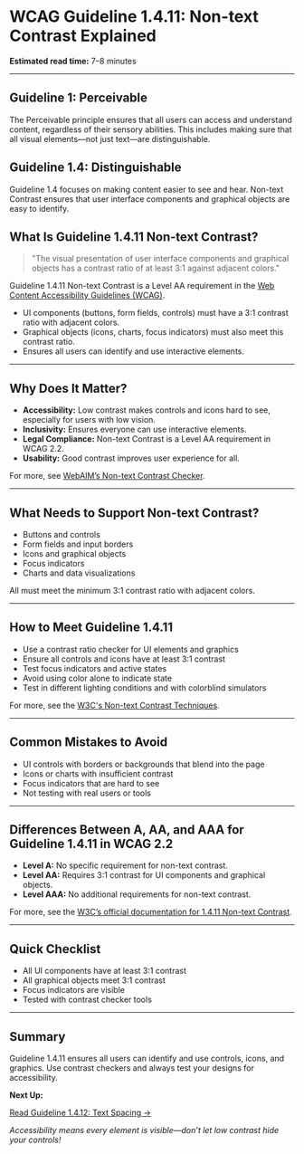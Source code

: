 <!--
title: 1.4.11 - Non-text Contrast
series: Making the Web Accessible for All
description: A practical guide to WCAG Guideline 1.4.11 (Non-text Contrast)—what it means, why it matters, and how to ensure all visual elements are distinguishable.
keywords: wcag 1.4.11, non-text contrast, accessibility, web standards, visual cues, UI elements
image: WCAG-Series-1.4.11.png
imageAlt: Blue text on yellow background saying, "Web Content Accessibiilty Guiedlines (WCAG) 1.4.11 Non-text Contrast"
status: published
date: 2025-07-01
excerpt: This guideline ensures user interface components and graphical objects have sufficient contrast for visibility.
-->

# **WCAG Guideline 1.4.11: Non-text Contrast Explained**

**Estimated read time:** 7–8 minutes

---

## **Guideline 1: Perceivable**

The Perceivable principle ensures that all users can access and understand content, regardless of their sensory abilities. This includes making sure that all visual elements—not just text—are distinguishable.

## **Guideline 1.4: Distinguishable**

Guideline 1.4 focuses on making content easier to see and hear. Non-text Contrast ensures that user interface components and graphical objects are easy to identify.

## **What Is Guideline 1.4.11 Non-text Contrast?**

<!-- [Illustration: UI controls (buttons, sliders, checkboxes) with high and low contrast examples] -->

> "The visual presentation of user interface components and graphical objects has a contrast ratio of at least 3:1 against adjacent colors."

Guideline 1.4.11 Non-text Contrast is a Level AA requirement in the [Web Content Accessibility Guidelines (WCAG)](https://www.w3.org/WAI/WCAG22/quickref/#non-text-contrast).

- UI components (buttons, form fields, controls) must have a 3:1 contrast ratio with adjacent colors.
- Graphical objects (icons, charts, focus indicators) must also meet this contrast ratio.
- Ensures all users can identify and use interactive elements.

---

## **Why Does It Matter?**

<!-- [Infographic: UI elements with and without sufficient contrast, icons for vision accessibility] -->

- **Accessibility:** Low contrast makes controls and icons hard to see, especially for users with low vision.
- **Inclusivity:** Ensures everyone can use interactive elements.
- **Legal Compliance:** Non-text Contrast is a Level AA requirement in WCAG 2.2.
- **Usability:** Good contrast improves user experience for all.

For more, see [WebAIM’s Non-text Contrast Checker](https://webaim.org/resources/contrastchecker/).

---

## **What Needs to Support Non-text Contrast?**

<!-- [Grid: Buttons, sliders, checkboxes, icons, and charts, all with high contrast examples] -->

- Buttons and controls
- Form fields and input borders
- Icons and graphical objects
- Focus indicators
- Charts and data visualizations

All must meet the minimum 3:1 contrast ratio with adjacent colors.

---

## **How to Meet Guideline 1.4.11**

<!-- [Side-by-side: Button with sufficient contrast vs. button with low contrast] -->

- Use a contrast ratio checker for UI elements and graphics
- Ensure all controls and icons have at least 3:1 contrast
- Test focus indicators and active states
- Avoid using color alone to indicate state
- Test in different lighting conditions and with colorblind simulators

For more, see the [W3C's Non-text Contrast Techniques](https://www.w3.org/WAI/WCAG22/Techniques/general/G195).

---

## **Common Mistakes to Avoid**

<!-- [Do/Don't graphic: Left side with visible, high-contrast controls, right side with faint, low-contrast controls] -->

- UI controls with borders or backgrounds that blend into the page
- Icons or charts with insufficient contrast
- Focus indicators that are hard to see
- Not testing with real users or tools

---

## **Differences Between A, AA, and AAA for Guideline 1.4.11 in WCAG 2.2**

<!-- [Infographic: Three columns labeled A, AA, AAA with example requirements for each] -->

- **Level A:** No specific requirement for non-text contrast.
- **Level AA:** Requires 3:1 contrast for UI components and graphical objects.
- **Level AAA:** No additional requirements for non-text contrast.

For more, see the [W3C’s official documentation for 1.4.11 Non-text Contrast](https://www.w3.org/WAI/WCAG22/Understanding/non-text-contrast.html).

---

## **Quick Checklist**

<!-- [Checklist graphic: Icons for buttons, sliders, icons, and contrast checker] -->

- All UI components have at least 3:1 contrast
- All graphical objects meet 3:1 contrast
- Focus indicators are visible
- Tested with contrast checker tools

---

## **Summary**

<!-- [Illustration: User interacting with high-contrast UI controls on a web page] -->

Guideline 1.4.11 ensures all users can identify and use controls, icons, and graphics. Use contrast checkers and always test your designs for accessibility.

**Next Up:**

[Read Guideline 1.4.12: Text Spacing →](WCAG-Guideline-1-4-12-Text-Spacing-Explained)

*Accessibility means every element is visible—don’t let low contrast hide your controls!*
